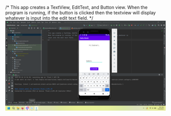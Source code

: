 /*
This app creates a TextView, EditText, and Button view.
When the program is running, if the button is clicked then the textview will display whatever is
input into the edit text field.
*/
![alt text](https://github.com/glantig1/HelloWorldLab/blob/master/app/sampledata/Screenshot%202023-09-18%20160107.png "Logo Title Text 1")
